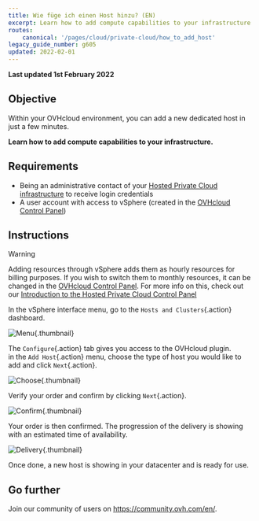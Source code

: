 ```yaml
---
title: Wie füge ich einen Host hinzu? (EN)
excerpt: Learn how to add compute capabilities to your infrastructure
routes:
    canonical: '/pages/cloud/private-cloud/how_to_add_host'
legacy_guide_number: g605
updated: 2022-02-01
---
```


**Last updated 1st February 2022**

## Objective

Within your OVHcloud environment, you can add a new dedicated host in just a few minutes.

**Learn how to add compute capabilities to your infrastructure.**

## Requirements

- Being an administrative contact of your [Hosted Private Cloud infrastructure](https://www.ovhcloud.com/de/enterprise/products/hosted-private-cloud/) to receive login credentials
- A user account with access to vSphere (created in the [OVHcloud Control Panel](https://www.ovh.com/auth/?action=gotomanager&from=https://www.ovh.de/&ovhSubsidiary=de))

## Instructions

> [!warning]
>
> Adding resources through vSphere adds them as hourly resources for billing purposes. If you wish to switch them to monthly resources, it can be changed in the [OVHcloud Control Panel](https://www.ovh.com/auth/?action=gotomanager&from=https://www.ovh.de/&ovhSubsidiary=de).
> For more info on this, check out our [Introduction to the Hosted Private Cloud Control Panel](/pages/cloud/private-cloud/manager_ovh_private_cloud)
> 

In the vSphere interface menu, go to the `Hosts and Clusters`{.action} dashboard.

![Menu](images/en01dash.png){.thumbnail}

The `Configure`{.action} tab gives you access to the OVHcloud plugin.<br>
in the `Add Host`{.action} menu, choose the type of host you would like to add and click `Next`{.action}.

![Choose](images/en02choose.png){.thumbnail}

Verify your order and confirm by clicking `Next`{.action}.

![Confirm](images/en03validate.png){.thumbnail}

Your order is then confirmed. The progression of the delivery is showing with an estimated time of availability.

![Delivery](images/en04deliver.png){.thumbnail}

Once done, a new host is showing in your datacenter and is ready for use.

## Go further

Join our community of users on <https://community.ovh.com/en/>.
